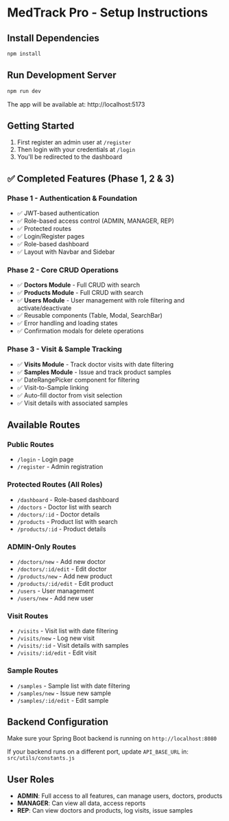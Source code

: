 # MedTrack Pro - Setup Instructions

## Install Dependencies

```bash
npm install
```

## Run Development Server

```bash
npm run dev
```

The app will be available at: http://localhost:5173

## Getting Started

1. First register an admin user at `/register`
2. Then login with your credentials at `/login`
3. You'll be redirected to the dashboard

## ✅ Completed Features (Phase 1, 2 & 3)

### Phase 1 - Authentication & Foundation
- ✅ JWT-based authentication
- ✅ Role-based access control (ADMIN, MANAGER, REP)
- ✅ Protected routes
- ✅ Login/Register pages
- ✅ Role-based dashboard
- ✅ Layout with Navbar and Sidebar

### Phase 2 - Core CRUD Operations
- ✅ **Doctors Module** - Full CRUD with search
- ✅ **Products Module** - Full CRUD with search
- ✅ **Users Module** - User management with role filtering and activate/deactivate
- ✅ Reusable components (Table, Modal, SearchBar)
- ✅ Error handling and loading states
- ✅ Confirmation modals for delete operations

### Phase 3 - Visit & Sample Tracking
- ✅ **Visits Module** - Track doctor visits with date filtering
- ✅ **Samples Module** - Issue and track product samples
- ✅ DateRangePicker component for filtering
- ✅ Visit-to-Sample linking
- ✅ Auto-fill doctor from visit selection
- ✅ Visit details with associated samples

## Available Routes

### Public Routes
- `/login` - Login page
- `/register` - Admin registration

### Protected Routes (All Roles)
- `/dashboard` - Role-based dashboard
- `/doctors` - Doctor list with search
- `/doctors/:id` - Doctor details
- `/products` - Product list with search
- `/products/:id` - Product details

### ADMIN-Only Routes
- `/doctors/new` - Add new doctor
- `/doctors/:id/edit` - Edit doctor
- `/products/new` - Add new product
- `/products/:id/edit` - Edit product
- `/users` - User management
- `/users/new` - Add new user

### Visit Routes
- `/visits` - Visit list with date filtering
- `/visits/new` - Log new visit
- `/visits/:id` - Visit details with samples
- `/visits/:id/edit` - Edit visit

### Sample Routes
- `/samples` - Sample list with date filtering
- `/samples/new` - Issue new sample
- `/samples/:id/edit` - Edit sample

## Backend Configuration

Make sure your Spring Boot backend is running on `http://localhost:8080`

If your backend runs on a different port, update `API_BASE_URL` in:
`src/utils/constants.js`

## User Roles

- **ADMIN**: Full access to all features, can manage users, doctors, products
- **MANAGER**: Can view all data, access reports
- **REP**: Can view doctors and products, log visits, issue samples

